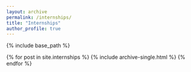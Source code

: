```yaml
---
layout: archive
permalink: /internships/
title: "Internships"
author_profile: true
---
```


{% include base_path %}


{% for post in site.internships %}
  {% include archive-single.html %}
{% endfor %}
<!-- 
## Williams Control - Curtiss Wright, Pune, India

* Engineering Design Department
---
    * Wear prediction for dry revolute joint with clearance in multibody system by integrating dynamics model and wear model
        * The objective of this task is to study the wear phenomenon of dry revolute clearance joints in multibody systems based on the Archard’s wear model computational methodology.
    * Force analysis of a JCB Hand Control Lever
        * The task was to provide a theoretical model to account for the force required to rotate the JCB Hand Control Lever.
        * The amount of force required to rotate the lever finds its direct dependence on the amount of compression of the wave spring.

* Quality Engineering Department
---
    * Bullet 1
    * Bullet 2

* Manufacturing and Production Department
    * Bullet 1
    * Bullet 2

* Supply Chain Management Department
    * Bullet 1
    * Bullet 2 -->
